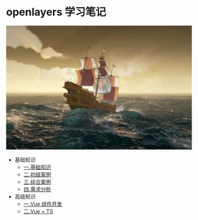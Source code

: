 # openlayers 学习笔记

![一.基础知识](./src/.vuepress/public/home.png)

- 基础知识
  - [一.基础知识](https://zhoubichuan.github.io/web-openlayers/base/engine/1.index.html)
  - [二.初级案例](https://zhoubichuan.github.io/web-openlayers/base/project/1.index.html)
  - [三.综合案例](https://zhoubichuan.github.io/web-openlayers/base/vue2.x/1.index.html)
  - [四.需求分析](https://zhoubichuan.github.io/web-openlayers/base/vue3.x/1.index.html)
- 高级知识
  - [一.Vue 组件开发](https://zhoubichuan.github.io/web-openlayers/senior/component/1.index.html)
  - [二.Vue + TS](https://zhoubichuan.github.io/web-openlayers/senior/typescript/1.index.html)
